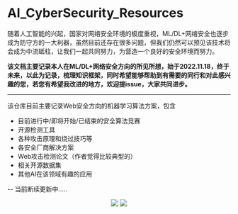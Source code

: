 # AI_CyberSecurity_Resources
随着人工智能的兴起，国家对网络安全环境的极度重视，ML/DL+网络安全也逐步成为防守方的一大利器，虽然目前还存在很多问题，但我们仍然可以预见该技术将会成为中流砥柱，让我们一起共同努力，为营造一个良好的安全环境而努力。  

**该文档主要记录本人在ML/DL+网络安全方向的所见所想，始于2022.11.18，终于未来，以此为记录，梳理知识框架，同时希望能够帮助到有需要的同行和对此感兴趣的您，若您有希望我改进的地方，欢迎提issue，大家共同进步。**

---
该仓库目前主要记录Web安全方向的机器学习算法方案，包含
* 目前进行中/即将开始/已结束的安全算法竞赛
* 开源检测工具
* 各种攻击原理和绕过技巧等
* 各安全厂商解决方案
* Web攻击检测论文（作者觉得比较典型的）
* 相关开源数据集
* 其他AI在该领域有趣的应用

--
当前断续更新中.....
 
  
   
   

<div align="center">
  <img  src="https://github-readme-streak-stats.herokuapp.com?user=XMoyas&theme=python-dark&hide_border=true" />
  <img  src="https://github-readme-stats.vercel.app/api?username=XMoyas&show_icons=true&theme=radical&hide=contribs,prs" />
</div>
